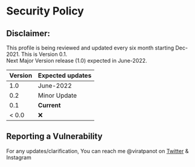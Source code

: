 # Security Policy

## Disclaimer:

This profile is being reviewed and updated every six month starting Dec-2021.
This is Version 0.1.  
Next Major Version release (1.0) expected in June-2022.  


| Version | Expected updates   |
| ------- | ------------------ |
|   1.0   | June-2022          |
|   0.2   | Minor Update       |
|   0.1   | **Current**        |
| < 0.0   | :x:                |

## Reporting a Vulnerability

For any updates/clarification, You can reach me @viratpanot on [Twitter](https://twitter.com/viratpanot) & Instagram
